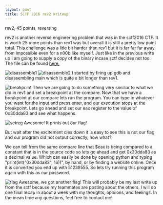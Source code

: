```yaml
---
layout: post
title: SCTF 2016 rev2 Writeup
---
```


rev2, 45 points, reversing

rev2 is another reverse engineering problem that was in the sctf2016 CTF. It is worth 25 more points than rev1 was
but overall it is still a pretty low point total. This challenge was a litle bit harder than rev1 but it is far far far away from
impossible even for a n00b like myself. Just like in the previous write up I am going to supply a copy of the binary incase sctf 
decides not too. The file can be found [here.](https://www.dropbox.com/s/db9g82mutocue0z/rev2?dl=0)

![disassemble1](http://i.imgur.com/7EMO1GP.png)
![disassemble2](http://i.imgur.com/zRD47TZ.png)
I started by firing up gdb and disassembling main which is quite a bit longer than rev1.

![breakpoint](http://i.imgur.com/3YF8Bh1.png)
Then we are going to do something very similiar to what we did in rev1 and set a breakpoint at the compare.
Now that we have a breakpoint at our compare lets run the program. You can type in whatever you
want for the input and press enter, and our execution stops at the breakpoint. Lets go ahead and set our eax register to the value of 0x30dda83 and see what happens.

![setreg](http://i.imgur.com/eooZDS1.png)
Awesome! It prints out our flag!

But wait after the excitement dies down it is easy to see this is not our flag and our program did not output correctly, now what?


We can tell from the same compare line that $eax is being compared to a constant that is in the source code so lets go ahead and 
get 0x30dda83 as a decimal value. Which can easily be done by opening python and typing "print(int("0x30dda83", 16))", by hand, or by finding a website online. Once it is converted you end up with 51239555. So lets try running this program again with this as our password.

![flag](http://i.imgur.com/ykMHAiW.png)
Awesome, we got another flag! This will probably be my last write up from the sctf
because my teammates are posting about the others. I will do one final recap
in about a week with my thoughts, opinions, and feelings. In the mean time any questions, feel free to contact me!
